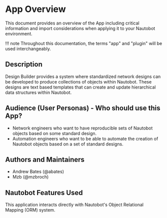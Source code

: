 # App Overview

This document provides an overview of the App including critical information and import considerations when applying it to your Nautobot environment.

!!! note
    Throughout this documentation, the terms "app" and "plugin" will be used interchangeably.

## Description

Design Builder provides a system where standardized network designs can be developed to produce collections of objects within Nautobot. These designs are text based templates that can create and update hierarchical data structures within Nautobot.

## Audience (User Personas) - Who should use this App?

- Network engineers who want to have reproducible sets of Nautobot objects based on some standard design.
- Automation engineers who want to be able to automate the creation of Nautobot objects based on a set of standard designs.

## Authors and Maintainers

- Andrew Bates (@abates)
- Mzb (@mzbroch)

## Nautobot Features Used

This application interacts directly with Nautobot's Object Relational Mapping (ORM) system.
